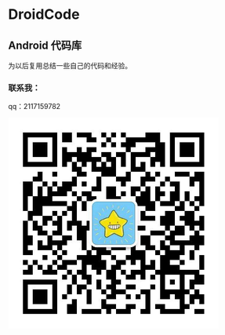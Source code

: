 # DroidCode
## Android 代码库

为以后复用总结一些自己的代码和经验。




### 联系我：

qq：2117159782



![联系我](assets/wxgzh.jpg)